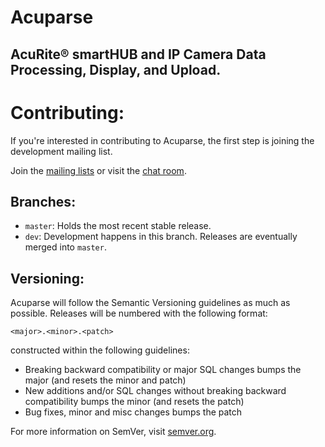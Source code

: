 # Acuparse
## AcuRite®‎ smartHUB and IP Camera Data Processing, Display, and Upload.

# Contributing:
If you're interested in contributing to Acuparse, the first step is joining the development mailing list.

Join the [mailing lists](https://lists.acuparse.com) or visit the [chat room](https://chat.acuparse.com).

## Branches:
* `master`: Holds the most recent stable release.
* `dev`: Development happens in this branch. Releases are eventually merged into `master`.

## Versioning:
Acuparse will follow the Semantic Versioning guidelines as much as possible. Releases will be numbered with the following format:

``` <major>.<minor>.<patch> ```

constructed within the following guidelines:

* Breaking backward compatibility or major SQL changes bumps the major (and resets the minor and patch)
* New additions and/or SQL changes without breaking backward compatibility bumps the minor (and resets the patch)
* Bug fixes, minor and misc changes bumps the patch

For more information on SemVer, visit [semver.org](http://www.semver.org).